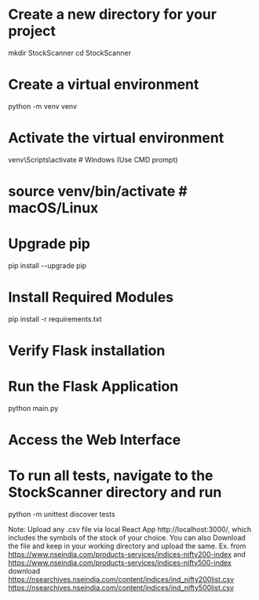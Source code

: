 # Create a new directory for your project

mkdir StockScanner
cd StockScanner

# Create a virtual environment

python -m venv venv

# Activate the virtual environment

venv\Scripts\activate # Windows (Use CMD prompt)

# source venv/bin/activate # macOS/Linux

# Upgrade pip

pip install --upgrade pip

# Install Required Modules

pip install -r requirements.txt

# Verify Flask installation

<!-- python -m flask --version -->

# Run the Flask Application

python main.py

# Access the Web Interface

<!-- Open your web browser and go to http://127.0.0.1:5000/. -->

# To run all tests, navigate to the StockScanner directory and run

python -m unittest discover tests

Note: Upload any .csv file via local React App http://localhost:3000/, which includes the symbols of the stock of your choice.
You can also Download the file and keep in your working directory and upload the same.
Ex. from https://www.nseindia.com/products-services/indices-nifty200-index and https://www.nseindia.com/products-services/indices-nifty500-index download
https://nsearchives.nseindia.com/content/indices/ind_nifty200list.csv
https://nsearchives.nseindia.com/content/indices/ind_nifty500list.csv
